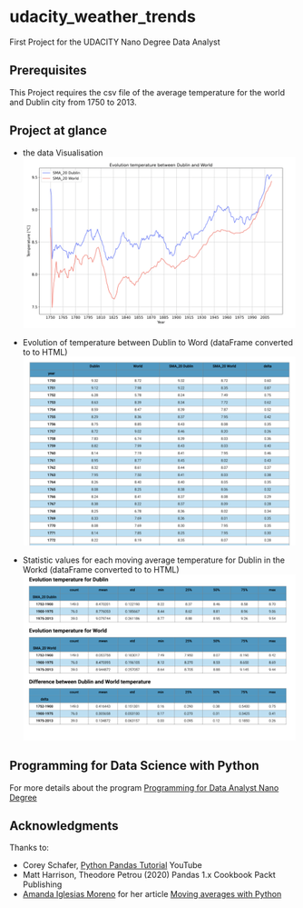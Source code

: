 # udacity_weather_trends
First Project for the UDACITY Nano Degree Data Analyst

## Prerequisites
This Project requires the csv file of the average temperature for the world and Dublin city from 1750 to 2013. 

## Project at glance

* the data Visualisation 
![Chart Line](https://github.com/clemoni/udacity_weather_trends/blob/main/img/chart_line_temp.png)

* Evolution of temperature between Dublin to Word (dataFrame converted to to HTML)
![dataFrame converted to HTML](https://github.com/clemoni/udacity_weather_trends/blob/main/img/dataFrame_to_html.png)

* Statistic values for each moving average temperature for Dublin in the Workd (dataFrame converted to to HTML) 
![dataFrame converted to HTML](https://github.com/clemoni/udacity_weather_trends/blob/main/img/dataFrame_sma_stat.png)

## Programming for Data Science with Python
For more details about the program [Programming for Data Analyst Nano Degree](https://www.udacity.com/course/data-analyst-nanodegree--nd002)


## Acknowledgments
Thanks to:
* Corey Schafer, [Python Pandas Tutorial](https://youtu.be/ZyhVh-qRZPA) YouTube
* Matt Harrison, Theodore Petrou (2020) Pandas 1.x Cookbook Packt Publishing
* [Amanda Iglesias Moreno](https://www.linkedin.com/in/amanda-iglesias-moreno-55029417a/) for her article [Moving averages with Python](https://towardsdatascience.com/moving-averages-in-python-16170e20f6c)

